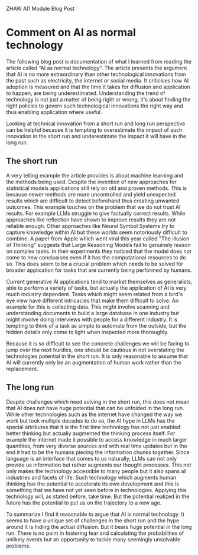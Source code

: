 ZHAW AI1 Module Blog Post

# Comment on AI as normal technology
The following blog post is documentation of what I learned from reading the article called “AI as normal technology”. The article presents the argument that AI is no more extraordinary than other technological innovations from the past such as electricity, the internet or social media. It criticises how AI adoption is measured and that the time it takes for diffusion and application to happen, are being underestimated. Understanding the trend of technology is not just a matter of being right or wrong, it's about finding the right policies to govern such technological innovations the right way and thus enabling application where useful.

Looking at technical innovation from a short run and long run perspective can be helpful because it is tempting to overestimate the impact of such innovation in the short run and underestimate the impact it will have in the long run.

## The short run
A very telling example the article provides is about machine learning and the methods being used. Despite the invention of new approaches for statistical models applications still rely on old and proven methods. This is because newer methods are more uncontrolled and yield unexpected results which are difficult to detect beforehand thus creating unwanted outcomes.
This example touches on the problem that we do not trust AI results. For example LLMs struggle to give factually correct results. While approaches like reflection have shown to improve results they are not reliable enough. Other approaches like Neural Symbol Systems try to capture knowledge within AI but these worlds seem notoriously difficult to combine. A paper from Apple which went viral this year called "The Illusion of Thinking" suggests that Large Reasoning Models fail to genuinely reason on complex tasks. In their experiments they noticed that the model does not come to new conclusions even if it has the computational resources to do so. This does seem to be a crucial problem which needs to be solved for broader application for tasks that are currently being performed by humans.

Current generative AI applications tend to market themselves as generalists, able to perform a variety of tasks, but actually the application of AI is very much industry dependent. Tasks which might seem related from a bird's eye view have different intricacies that make them difficult to solve. An example for this is collecting data. This might involve scanning and understanding documents to build a large database in one industry but might involve doing interviews with people for a different industry. It is tempting to think of a task as simple to automate from the outside, but the hidden details only come to light when inspected more thoroughly.

Because it is so difficult to see the concrete challenges we will be facing to jump over the next hurdles, one should be cautious in not overstating the technologies potential in the short run. It is only reasonable to assume that AI will currently only be an augmentation of human work rather than the replacement.

## The long run
Despite challenges which need solving in the short run, this does not mean that AI does not have huge potential that can be unfolded in the long run. While other technologies such as the internet have changed the way we work but took multiple decades to do so, the AI hype in LLMs has the special attributes that it is the first time technology has not just enabled better thinking but actually augmented the thinking process itself.
For example the internet made it possible to access knowledge in much larger quantities, from very diverse sources and with real time updates but in the end it had to be the humans piecing the information chunks together. Since language is an interface that comes to us naturally, LLMs can not only provide us information but rather augments our thought processes. This not only makes the technology accessible to many people but it also spans all industries and facets of life. Such technology which augments human thinking has the potential to accelerate its own development and this is something that we have not yet seen before in technologies.
Applying this technology will, as stated before, take time. But the potential realized in the future has the potential to put us on the trajectory to a new age.

To summarize I find it reasonable to argue that AI is normal technology. It seems to have a unique set of challenges in the short run and the hype around it is hiding the actual diffusion. But it bears huge potential in the long run. There is no point in fostering fear and calculating the probabilities of unlikely events but an opportunity to tackle many seemingly unsolvable problems.

